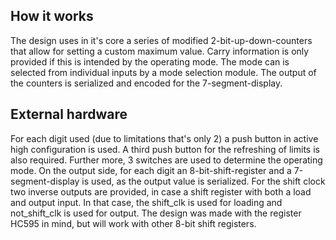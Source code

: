 <!---

This file is used to generate your project datasheet. Please fill in the information below and delete any unused
sections.

You can also include images in this folder and reference them in the markdown. Each image must be less than
512 kb in size, and the combined size of all images must be less than 1 MB.
-->

## How it works

The design uses in it's core a series of modified 2-bit-up-down-counters that allow for setting a custom maximum value. Carry information is only provided if this is intended by the operating mode. The mode can is selected from individual inputs by a mode selection module. The output of the counters is serialized and encoded for the 7-segment-display.

## External hardware

For each digit used (due to limitations that's only 2) a push button in active high configuration is used. A third push button for the refreshing of limits is also required. Further more, 3 switches are used to determine the operating mode.
On the output side, for each digit an 8-bit-shift-register and a 7-segment-display is used, as the output value is serialized. For the shift clock two inverse outputs are provided, in case a shift register with both a load and output input. In that case, the shift\_clk is used for loading and not\_shift\_clk is used for output. The design was made with the register HC595 in mind, but will work with other 8-bit shift registers.
